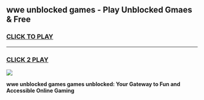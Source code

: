 
## wwe unblocked games - Play Unblocked Gmaes & Free
<h3>
<a href="https://premium.freeplayer.one?title=wwe_unblocked_games&ref=20F">CLICK TO PLAY</a></h3>
<hr>

<h3>
<a href="https://premium.freeplayer.one?title=wwe_unblocked_games&ref=20F">CLICK 2 PLAY</a>
  
</h3>

<a href="https://premium.freeplayer.one?title=wwe_unblocked_games&ref=20F/"><img src="https://clearcache.store/games.png"></a>


**wwe unblocked games games unblocked: Your Gateway to Fun and Accessible Online Gaming**

